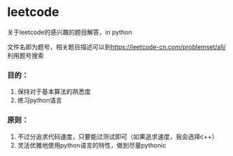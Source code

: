 # leetcode
关于leetcode的感兴趣的题目解答，in python

文件名即为题号，相关题目描述可以到<https://leetcode-cn.com/problemset/all/>利用题号搜索

### 目的：
1. 保持对于基本算法的熟悉度
2. 练习python语言

### 原则：
1. 不过分追求代码速度，只要能过测试即可（如果追求速度，我会选择c++）
2. 灵活优雅地使用python语言的特性，做到尽量pythonic
